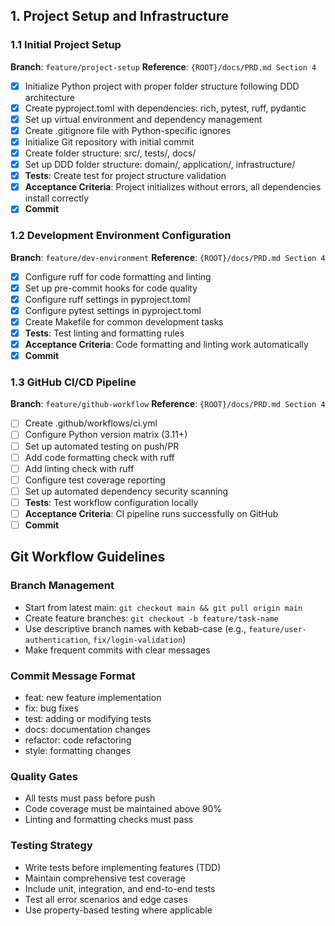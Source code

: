 ## 1. Project Setup and Infrastructure

### 1.1 Initial Project Setup
**Branch**: `feature/project-setup`
**Reference**: `{ROOT}/docs/PRD.md Section 4`

- [x] Initialize Python project with proper folder structure following DDD architecture
- [x] Create pyproject.toml with dependencies: rich, pytest, ruff, pydantic
- [x] Set up virtual environment and dependency management
- [x] Create .gitignore file with Python-specific ignores
- [x] Initialize Git repository with initial commit
- [x] Create folder structure: src/, tests/, docs/
- [x] Set up DDD folder structure: domain/, application/, infrastructure/
- [x] **Tests**: Create test for project structure validation
- [x] **Acceptance Criteria**: Project initializes without errors, all dependencies install correctly
- [x] **Commit**

### 1.2 Development Environment Configuration
**Branch**: `feature/dev-environment`
**Reference**: `{ROOT}/docs/PRD.md Section 4`

- [x] Configure ruff for code formatting and linting
- [x] Set up pre-commit hooks for code quality
- [x] Configure ruff settings in pyproject.toml
- [x] Configure pytest settings in pyproject.toml
- [x] Create Makefile for common development tasks
- [x] **Tests**: Test linting and formatting rules
- [x] **Acceptance Criteria**: Code formatting and linting work automatically
- [x] **Commit**

### 1.3 GitHub CI/CD Pipeline
**Branch**: `feature/github-workflow`
**Reference**: `{ROOT}/docs/PRD.md Section 4`

- [ ] Create .github/workflows/ci.yml
- [ ] Configure Python version matrix (3.11+)
- [ ] Set up automated testing on push/PR
- [ ] Add code formatting check with ruff
- [ ] Add linting check with ruff
- [ ] Configure test coverage reporting
- [ ] Set up automated dependency security scanning
- [ ] **Tests**: Test workflow configuration locally
- [ ] **Acceptance Criteria**: CI pipeline runs successfully on GitHub
- [ ] **Commit**

## Git Workflow Guidelines

### Branch Management
- Start from latest main: `git checkout main && git pull origin main`
- Create feature branches: `git checkout -b feature/task-name`
- Use descriptive branch names with kebab-case (e.g., `feature/user-authentication`, `fix/login-validation`)
- Make frequent commits with clear messages

### Commit Message Format
- feat: new feature implementation
- fix: bug fixes
- test: adding or modifying tests
- docs: documentation changes
- refactor: code refactoring
- style: formatting changes

### Quality Gates
- All tests must pass before push
- Code coverage must be maintained above 90%
- Linting and formatting checks must pass

### Testing Strategy
- Write tests before implementing features (TDD)
- Maintain comprehensive test coverage
- Include unit, integration, and end-to-end tests
- Test all error scenarios and edge cases
- Use property-based testing where applicable
